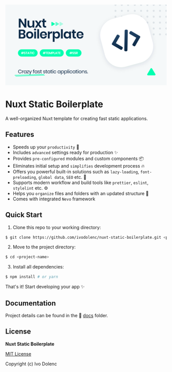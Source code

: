 <p align="center">
    <img src=".github/assets/cover.svg">
</p>
<h1 >Nuxt Static Boilerplate</h1>
A well-organized Nuxt template for creating fast static applications.

## Features

- Speeds up your `productivity` 🚀
- Includes `advanced` settings ready for production ✨
- Provides `pre-configured` modules and custom components 📦
- Eliminates initial setup and `simplifies` development process 🔥
- Offers you powerful built-in solutions such as `lazy-loading`, `font-preloading`, `global data`, `SEO` etc. 💪
- Supports modern workflow and build tools like `prettier`, `eslint`, `stylelint` etc. ⚙️
- Helps you `organize` files and folders with an updated structure 📁
- Comes with integrated `Nevo` framework

## Quick Start

1. Clone this repo to your working directory:

```sh
$ git clone https://github.com/ivodolenc/nuxt-static-boilerplate.git <project-name>
```

2. Move to the project directory:

```sh
$ cd <project-name>
```

3. Install all dependencies:

```sh
$ npm install # or yarn
```

That's it! Start developing your app ✨

## Documentation

Project details can be found in the 📘 [docs](docs/README.md) folder.

## License

**Nuxt Static Boilerplate**

[MIT License](LICENSE)

Copyright (c) Ivo Dolenc
